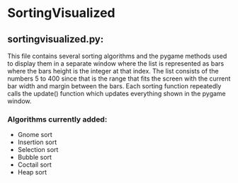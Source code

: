 # SortingVisualized

## sortingvisualized.py:

This file contains several sorting algorithms and the pygame methods used to display them in a separate window where the list is represented as bars where the bars height is the integer at that index. The list consists of the numbers 5 to 400 since that is the range that fits the screen with the current bar width and margin between the bars. Each sorting function repeatedly calls the update() function which updates everything shown in the pygame window.

### Algorithms currently added:

- Gnome sort
- Insertion sort
- Selection sort
- Bubble sort
- Coctail sort
- Heap sort